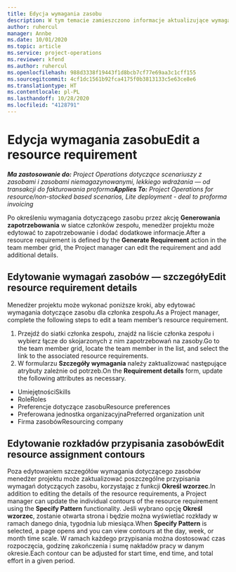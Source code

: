 ```yaml
---
title: Edycja wymagania zasobu
description: W tym temacie zamieszczono informacje aktualizujące wymaganie informacji o zasobach.
author: ruhercul
manager: Annbe
ms.date: 10/01/2020
ms.topic: article
ms.service: project-operations
ms.reviewer: kfend
ms.author: ruhercul
ms.openlocfilehash: 988d3338f19443f1d8bcb7cf77e69aa3c1cff155
ms.sourcegitcommit: 4cf1dc1561b92fca4175f0b3813133c5e63ce8e6
ms.translationtype: HT
ms.contentlocale: pl-PL
ms.lasthandoff: 10/28/2020
ms.locfileid: "4128791"
---
```

# <a name="edit-a-resource-requirement"></a><span data-ttu-id="8de9c-103">Edycja wymagania zasobu</span><span class="sxs-lookup"><span data-stu-id="8de9c-103">Edit a resource requirement</span></span>

<span data-ttu-id="8de9c-104">_**Ma zastosowanie do:** Project Operations dotyczące scenariuszy z zasobami i zasobami niemagazynowanymi, lekkiego wdrażania — od transakcji do fakturowania proforma_</span><span class="sxs-lookup"><span data-stu-id="8de9c-104">_**Applies To:** Project Operations for resource/non-stocked based scenarios, Lite deployment - deal to proforma invoicing_</span></span>

<span data-ttu-id="8de9c-105">Po określeniu wymagania dotyczącego zasobu przez akcję **Generowania zapotrzebowania** w siatce członków zespołu, menedżer projektu może edytować to zapotrzebowanie i dodać dodatkowe informacje.</span><span class="sxs-lookup"><span data-stu-id="8de9c-105">After a resource requirement is defined by the **Generate Requirement** action in the team member grid, the Project manager can edit the requirement and add additional details.</span></span>

## <a name="edit-resource-requirement-details"></a><span data-ttu-id="8de9c-106">Edytowanie wymagań zasobów — szczegóły</span><span class="sxs-lookup"><span data-stu-id="8de9c-106">Edit resource requirement details</span></span>

<span data-ttu-id="8de9c-107">Menedżer projektu może wykonać poniższe kroki, aby edytować wymagania dotyczące zasobu dla członka zespołu.</span><span class="sxs-lookup"><span data-stu-id="8de9c-107">As a Project manager, complete the following steps to edit a team member’s resource requirement.</span></span>

1. <span data-ttu-id="8de9c-108">Przejdź do siatki członka zespołu, znajdź na liście członka zespołu i wybierz łącze do skojarzonych z nim zapotrzebowań na zasoby.</span><span class="sxs-lookup"><span data-stu-id="8de9c-108">Go to the team member grid, locate the team member in the list, and select the link to the associated resource requirements.</span></span>
2. <span data-ttu-id="8de9c-109">W formularzu **Szczegóły wymagania** należy zaktualizować następujące atrybuty zależnie od potrzeb.</span><span class="sxs-lookup"><span data-stu-id="8de9c-109">On the **Requirement details** form, update the following attributes as necessary.</span></span>

- <span data-ttu-id="8de9c-110">Umiejętności</span><span class="sxs-lookup"><span data-stu-id="8de9c-110">Skills</span></span>
- <span data-ttu-id="8de9c-111">Role</span><span class="sxs-lookup"><span data-stu-id="8de9c-111">Roles</span></span>
- <span data-ttu-id="8de9c-112">Preferencje dotyczące zasobu</span><span class="sxs-lookup"><span data-stu-id="8de9c-112">Resource preferences</span></span>
- <span data-ttu-id="8de9c-113">Preferowana jednostka organizacyjna</span><span class="sxs-lookup"><span data-stu-id="8de9c-113">Preferred organization unit</span></span>
- <span data-ttu-id="8de9c-114">Firma zasobów</span><span class="sxs-lookup"><span data-stu-id="8de9c-114">Resourcing company</span></span>

## <a name="edit-resource-assignment-contours"></a><span data-ttu-id="8de9c-115">Edytowanie rozkładów przypisania zasobów</span><span class="sxs-lookup"><span data-stu-id="8de9c-115">Edit resource assignment contours</span></span>

<span data-ttu-id="8de9c-116">Poza edytowaniem szczegółów wymagania dotyczącego zasobów menedżer projektu może zaktualizować poszczególne przypisania wymagań dotyczących zasobu, korzystając z funkcji **Określ wzorzec**.</span><span class="sxs-lookup"><span data-stu-id="8de9c-116">In addition to editing the details of the resource requirements, a Project manager can update the individual contours of the resource requirement using the **Specify Pattern** functionality.</span></span> <span data-ttu-id="8de9c-117">Jeśli wybrano opcję **Określ wzorzec**, zostanie otwarta strona i będzie można wyświetlać rozkłady w ramach danego dnia, tygodnia lub miesiąca.</span><span class="sxs-lookup"><span data-stu-id="8de9c-117">When **Specify Pattern** is selected, a page opens and you can view contours at the day, week, or month time scale.</span></span> <span data-ttu-id="8de9c-118">W ramach każdego przypisania można dostosować czas rozpoczęcia, godzinę zakończenia i sumę nakładów pracy w danym okresie.</span><span class="sxs-lookup"><span data-stu-id="8de9c-118">Each contour can be adjusted for start time, end time, and total effort in a given period.</span></span>